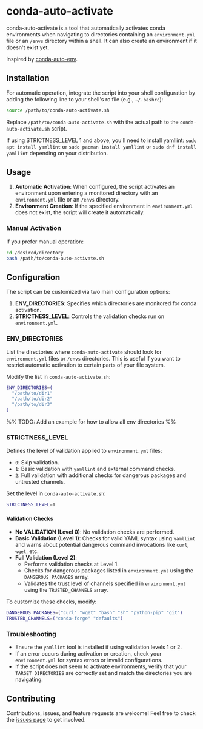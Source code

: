 # conda-auto-activate

conda-auto-activate is a tool that automatically activates conda environments when navigating to directories containing an `environment.yml` file or an `/envs` directory within a shell. It can also create an environment if it doesn't exist yet.

Inspired by [conda-auto-env](https://github.com/chdoig/conda-auto-env).

## Installation

For automatic operation, integrate the script into your shell configuration by adding the following line to your shell's rc file (e.g., `~/.bashrc`):

```sh
source /path/to/conda-auto-activate.sh
```

Replace `/path/to/conda-auto-activate.sh` with the actual path to the `conda-auto-activate.sh` script.

If using STRICTNESS_LEVEL 1 and above, you'll need to install yamllint: `sudo
apt install yamllint` or `sudo pacman install yamllint` or `sudo dnf install yamllint` depending on your distribution.

## Usage

1. **Automatic Activation**: When configured, the script activates an environment upon entering a monitored directory with an `environment.yml` file or an `/envs` directory.
2. **Environment Creation**: If the specified environment in `environment.yml` does not exist, the script will create it automatically.

### Manual Activation

If you prefer manual operation:

```sh
cd /desired/directory
bash /path/to/conda-auto-activate.sh
```

## Configuration

The script can be customized via two main configuration options:

1. **ENV_DIRECTORIES**: Specifies which directories are monitored for conda activation.
2. **STRICTNESS_LEVEL**: Controls the validation checks run on `environment.yml`.

### ENV_DIRECTORIES

List the directories where `conda-auto-activate` should look for `environment.yml` files or `/envs` directories. This is useful if you want to restrict automatic activation to certain parts of your file system.

Modify the list in `conda-auto-activate.sh`:

```bash
ENV_DIRECTORIES=(
  "/path/to/dir1"
  "/path/to/dir2"
  "/path/to/dir3"
)
```

%% TODO: Add an example for how to allow all env directories %%

### STRICTNESS_LEVEL

Defines the level of validation applied to `environment.yml` files:

- `0`: Skip validation.
- `1`: Basic validation with `yamllint` and external command checks.
- `2`: Full validation with additional checks for dangerous packages and untrusted channels.

Set the level in `conda-auto-activate.sh`:

```bash
STRICTNESS_LEVEL=1
```

#### Validation Checks

- **No VALIDATION (Level 0)**: No validation checks are performed.
- **Basic Validation (Level 1)**: Checks for valid YAML syntax using `yamllint` and warns about potential dangerous command invocations like `curl`, `wget`, etc.
- **Full Validation (Level 2)**:
  - Performs validation checks at Level 1.
  - Checks for dangerous packages listed in `environment.yml` using the `DANGEROUS_PACKAGES` array.
  - Validates the trust level of channels specified in `environment.yml` using the `TRUSTED_CHANNELS` array.

To customize these checks, modify:

```bash
DANGEROUS_PACKAGES=("curl" "wget" "bash" "sh" "python-pip" "git")
TRUSTED_CHANNELS=("conda-forge" "defaults")
```

### Troubleshooting

- Ensure the `yamllint` tool is installed if using validation levels 1 or 2.
- If an error occurs during activation or creation, check your `environment.yml` for syntax errors or invalid configurations.
- If the script does not seem to activate environments, verify that your `TARGET_DIRECTORIES` are correctly set and match the directories you are navigating.

## Contributing

Contributions, issues, and feature requests are welcome! Feel free to check the [issues page](https://github.com/stephanbrez/conda-auto-activate/issues) to get involved.
